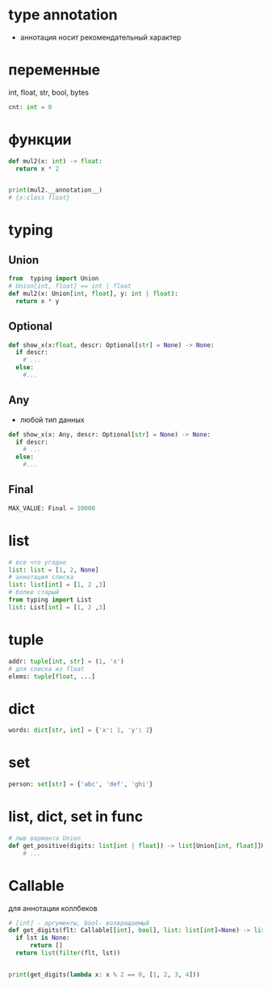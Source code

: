 # type annotation

- аннотация носит рекомендательный характер

# переменные

int, float, str, bool, bytes

```python
cnt: int = 0
```
# функции

```python
def mul2(x: int) -> float:
  return x * 2


print(mul2.__annotation__)
# {x:class float}
```

# typing

## Union

```python
from  typing import Union
# Union[int, float] == int | float
def mul2(x: Union[int, float], y: int | float):
  return x * y
```

## Optional

```python
def show_x(x:float, descr: Optional[str] = None) -> None:
  if descr:
    # ...
  else:
    #...
```

## Any

- любой тип данных

```python
def show_x(x: Any, descr: Optional[str] = None) -> None:
  if descr:
    # ...
  else:
    #...
```
## Final

```python
MAX_VALUE: Final = 10000
```

# list

```python
# все что угодно
list: list = [1, 2, None]
# аннотация списка
list: list[int] = [1, 2 ,3]
# более старый
from typing import List
list: List[int] = [1, 2 ,3]
```

# tuple

```python
addr: tuple[int, str] = (1, 'x')
# для списка из float
elems: tuple[float, ...] 
```

# dict

```python
words: dict[str, int] = {'x': 1, 'y': 2}
```

# set

```python
person: set[str] = {'abc', 'def', 'ghi'}
```

# list, dict, set in func

```python
# лыв варианта Union
def get_positive(digits: list[int | float]) -> list[Union[int, float]]Ж
    # ...
```

# Callable

для аннотации коллбеков

```python
# [int] - аргументы, bool- возвращаемый
def get_digits(flt: Callable[[int], bool], list: list[int]=None) -> list[int]:
  if lst is None:
      return []
  return list(filter(flt, lst))


print(get_digits(lambda x: x % 2 == 0, [1, 2, 3, 4]))
```

<!--  -->

```python

```